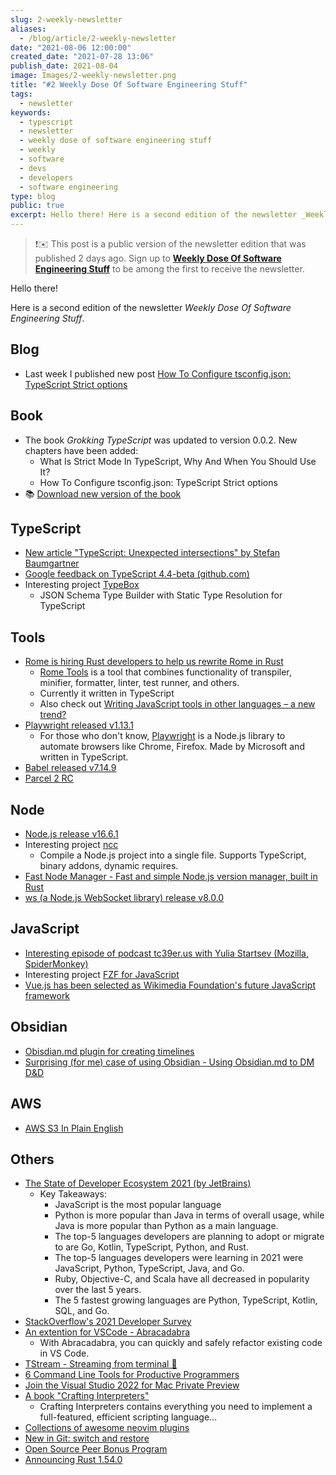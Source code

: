 ```yaml
---
slug: 2-weekly-newsletter
aliases:
  - /blog/article/2-weekly-newsletter
date: "2021-08-06 12:00:00"
created_date: "2021-07-28 13:06"
publish_date: 2021-08-04
image: Images/2-weekly-newsletter.png
title: "#2 Weekly Dose Of Software Engineering Stuff"
tags:
  - newsletter
keywords:
  - typescript
  - newsletter
  - weekly dose of software engineering stuff
  - weekly
  - software
  - devs
  - developers
  - software engineering
type: blog
public: true
excerpt: Hello there! Here is a second edition of the newsletter _Weekly Dose Of Software Engineering Stuff_.
---
```



 > 
 > ❗️✉️ This post is a public version of the newsletter edition that was published 2 days ago. Sign up to [**Weekly Dose Of Software Engineering Stuff**](https://byte.ski/newsletter) to be among the first to receive the newsletter.

Hello there!

Here is a second edition of the newsletter *Weekly Dose Of Software Engineering Stuff*.

## Blog

* Last week I published new post [How To Configure tsconfig.json: TypeScript Strict options](https://byte.ski/blog/article/how-to-configure-tsconfigjson-typescript-strict-options)

## Book

* The book *Grokking TypeScript* was updated to version 0.0.2. New chapters have been added:
  * What Is Strict Mode In TypeScript, Why And When You Should Use It?
  * How To Configure tsconfig.json: TypeScript Strict options
* 📚 [Download new version of the book](https://www.dropbox.com/s/asnlmqzqwn1nqio/grokking-typescript-v002.pdf?dl=0)

## TypeScript

* [New article "TypeScript: Unexpected intersections" by Stefan Baumgartner](https://fettblog.eu/typescript-unexpected-intersections/)
* [Google feedback on TypeScript 4.4-beta (github.com)](https://github.com/microsoft/TypeScript/issues/45047)
* Interesting project [TypeBox](https://github.com/sinclairzx81/typebox)
  * JSON Schema Type Builder with Static Type Resolution for TypeScript

## Tools

* [Rome is hiring Rust developers to help us rewrite Rome in Rust](https://twitter.com/rometools/status/1422616144763097091)
  * [Rome Tools](https://rome.tools) is a tool that combines functionality of transpiler, minifier, formatter, linter, test runner, and others.
  * Currently it written in TypeScript
  * Also check out [Writing JavaScript tools in other languages – a new trend?](https://2ality.com/2020/10/js-plus-other-languages.html)
* [Playwright released v1.13.1](https://github.com/microsoft/playwright/releases/tag/v1.13.1)
  * For those who don't know, [Playwright](https://playwright.dev/) is a Node.js library to automate browsers like Chrome, Firefox. Made by Microsoft and written in TypeScript.
* [Babel released v7.14.9](https://github.com/babel/babel/releases/tag/v7.14.9)
* [Parcel 2 RC](https://v2.parceljs.org/blog/rc0/)

## Node

* [Node.js release v16.6.1](https://github.com/nodejs/node/releases/tag/v16.6.1)
* Interesting project [ncc](https://github.com/vercel/ncc)
  * Compile a Node.js project into a single file. Supports TypeScript, binary addons, dynamic requires.
* [Fast Node Manager - Fast and simple Node.js version manager, built in Rust](https://github.com/Schniz/fnm)
* [ws (a Node.js WebSocket library) release v8.0.0](https://github.com/websockets/ws/releases/tag/8.0.0)

## JavaScript

* [Interesting episode of podcast tc39er.us with Yulia Startsev (Mozilla, SpiderMonkey)](https://tc39er.us/posts/episode-15-yulia-startsev/)
* Interesting project [FZF for JavaScript](https://github.com/ajitid/fzf-for-js)
* [Vue.js has been selected as Wikimedia Foundation's future JavaScript framework](https://lists.wikimedia.org/hyperkitty/list/wikitech-l@lists.wikimedia.org/thread/SOZREBYR36PUNFZXMIUBVAIOQI4N7PDU/)

## Obsidian

* [Obisdian.md plugin for creating timelines](https://github.com/George-debug/obsidian-timeline)
* [Surprising (for me) case of using Obsidian - Using Obsidian.md to DM D&D](https://www.youtube.com/watch?v=tdDFlSJtUIU)

## AWS

* [AWS S3 In Plain English](https://expeditedsecurity.com/aws-in-plain-english/s3/)

## Others

* [The State of Developer Ecosystem 2021 (by JetBrains)](https://www.jetbrains.com/lp/devecosystem-2021/)
  * Key Takeaways:
    * JavaScript is the most popular language
    * Python is more popular than Java in terms of overall usage, while Java is more popular than Python as a main language.
    * The top-5 languages developers are planning to adopt or migrate to are Go, Kotlin, TypeScript, Python, and Rust.
    * The top-5 languages developers were learning in 2021 were JavaScript, Python, TypeScript, Java, and Go.
    * Ruby, Objective-C, and Scala have all decreased in popularity over the last 5 years.
    * The 5 fastest growing languages are Python, TypeScript, Kotlin, SQL, and Go.
* [StackOverflow's 2021 Developer Survey](https://insights.stackoverflow.com/survey/2021)
* [An extention for VSCode - Abracadabra](https://marketplace.visualstudio.com/items?itemName=nicoespeon.abracadabra#abracadabra)
  * With Abracadabra, you can quickly and safely refactor existing code in VS Code.
* [TStream - Streaming from terminal 🤯 ](https://github.com/qnkhuat/tstream)
* [6 Command Line Tools for Productive Programmers](https://earthly.dev/blog/command-line-tools/)
* [Join the Visual Studio 2022 for Mac Private Preview](https://devblogs.microsoft.com/visualstudio/join-the-visual-studio-2022-for-mac-private-preview/)
* [A book "Crafting Interpreters"](http://craftinginterpreters.com/)
  * Crafting Interpreters contains everything you need to implement a full-featured, efficient scripting language...
* [Collections of awesome neovim plugins](https://github.com/rockerBOO/awesome-neovim)
* [New in Git: switch and restore](https://www.banterly.net/2021/07/31/new-in-git-switch-and-restore/)
* [Open Source Peer Bonus Program](https://opensource.google/docs/growing/peer-bonus/)
* [Announcing Rust 1.54.0](https://blog.rust-lang.org/2021/07/29/Rust-1.54.0.html)
